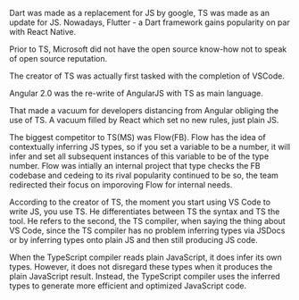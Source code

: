 Dart was made as a replacement for JS by google, TS was made as an update for JS. Nowadays, Flutter - a Dart framework gains popularity on par with React Native.

Prior to TS, Microsoft did not have the open source know-how not to speak of open source reputation.

The creator of TS was actually first tasked with the completion of VSCode.

Angular 2.0 was the re-write of AngularJS with TS as main language.

That made a vacuum for developers distancing from Angular obliging the use of TS. A vacuum filled by React which set no new rules, just plain JS.

The biggest competitor to TS(MS) was Flow(FB). Flow has the idea of contextually inferring JS types, so if you set a variable to be a number, it will infer and set all subsequent instances of this variable to be of the type number. Flow was intially an internal project that type checks the FB codebase and cedeing to its rival popularity continued to be so, the team redirected their focus on imporoving Flow for internal needs.

According to the creator of TS, the moment you start using VS Code to write JS, you use TS. He differentiates between TS the syntax and TS the tool. He refers to the second, the TS compiler, when saying the thing about VS Code, since the TS compiler has no problem inferring types via JSDocs or by inferring types onto plain JS and then still producing JS code. 

When the TypeScript compiler reads plain JavaScript, it does infer its own types. However, it does not disregard these types when it produces the plain JavaScript result. Instead, the TypeScript compiler uses the inferred types to generate more efficient and optimized JavaScript code.